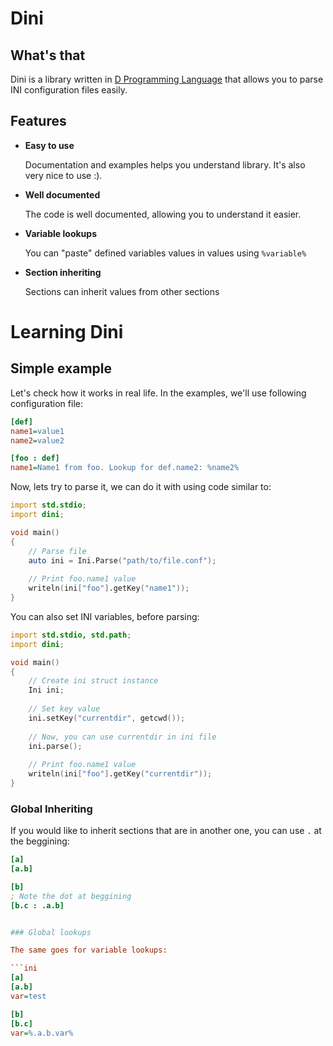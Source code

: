 # Dini

## What's that

Dini is a library written in [D Programming Language](http://www.dlang.org/)
that allows you to parse INI configuration files easily.

## Features

 - __Easy to use__
     
     Documentation and examples helps you understand library. It's also very nice to use :).

 - __Well documented__
     
     The code is well documented, allowing you to understand it easier.
 
 - __Variable lookups__
     
    You can "paste" defined variables values in values using `%variable%`
 
 - __Section inheriting__   
    
    Sections can inherit values from other sections


# Learning Dini
## Simple example

Let's check how it works in real life. In the examples, we'll use following configuration file:

```ini
[def]
name1=value1
name2=value2

[foo : def]
name1=Name1 from foo. Lookup for def.name2: %name2%
```


Now, lets try to parse it, we can do it with using code similar to:

```D
import std.stdio;
import dini;

void main()
{
    // Parse file
    auto ini = Ini.Parse("path/to/file.conf");
    
    // Print foo.name1 value
    writeln(ini["foo"].getKey("name1"));
}
```

You can also set INI variables, before parsing:

```D
import std.stdio, std.path;
import dini;

void main()
{
    // Create ini struct instance
    Ini ini;
    
    // Set key value
    ini.setKey("currentdir", getcwd());
    
    // Now, you can use currentdir in ini file
    ini.parse();
    
    // Print foo.name1 value
    writeln(ini["foo"].getKey("currentdir"));
}
```

### Global Inheriting

If you would like to inherit sections that are in another one, you can use  `.` at the beggining:

```ini
[a]
[a.b]

[b]
; Note the dot at beggining
[b.c : .a.b]


### Global lookups

The same goes for variable lookups:

```ini
[a]
[a.b]
var=test

[b]
[b.c]
var=%.a.b.var%
```

